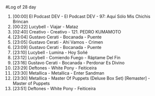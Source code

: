#Log of 28 day

1. [00:00] El Podcast DEV - El Podcast DEV - 97: Aquí Sólo Mis Chichis Brincan
1. [00:22] Lucybell - Viajar - Mataz
1. [02:40] Creativo - Creativo - 121. PEDRO KUMAMOTO
1. [23:04] Gustavo Cerati - Bocanada - Puente
1. [23:05] Gustavo Cerati - Ahí Vamos - Crimen
1. [23:09] Gustavo Cerati - Bocanada - Puente
1. [23:10] Lucybell - Lumina - Hoy Soñé
1. [23:12] Lucybell - Comiendo Fuego - Ráptame Del Fin
1. [23:16] Gustavo Cerati - Bocanada - Perdonar Es Divino
1. [23:29] Deftones - White Pony - Feiticeira
1. [23:30] Metallica - Metallica - Enter Sandman
1. [23:30] Metallica - Master Of Puppets (Deluxe Box Set) [Remaster] - Master of Puppets
1. [23:51] Deftones - White Pony - Feiticeira
